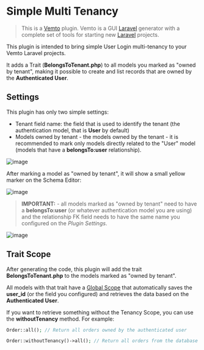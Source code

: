 # Simple Multi Tenancy

> This is a [Vemto](https://vemto.app) plugin. Vemto is a GUI [Laravel](https://laravel.com) generator with a complete set of tools for starting new [Laravel](https://laravel.com) projects. 

This plugin is intended to bring simple User Login multi-tenancy to your Vemto Laravel projects.

It adds a Trait (**BelongsToTenant.php**) to all models you marked as "owned by tenant", making it possible to create and list records that are owned by the **Authenticated User**.

## Settings

This plugin has only two simple settings:

- Tenant field name: the field that is used to identify the tenant (the authentication model, that is **User** by default)
- Models owned by tenant - the models owned by the tenant - it is recommended to mark only models directly related to the "User" model (models that have a **belongsTo:user** relationship).

![image](https://user-images.githubusercontent.com/11933789/131032403-c9405bda-80f3-41cc-8708-e1734c340cae.png)

After marking a model as "owned by tenant", it will show a small yellow marker on the Schema Editor:

![image](https://user-images.githubusercontent.com/11933789/131032362-21d67974-f78a-49b6-94a8-4c5941605645.png)

> **IMPORTANT:** - all models marked as "owned by tenant" need to have a **belongsTo:user** (or whatever authentication model you are using) and the relationship FK field needs to have the same name you configured on the *Plugin Settings*.

![image](https://user-images.githubusercontent.com/11933789/131034172-984fcff8-07f9-487d-8a34-71e17212b152.png)

## Trait Scope

After generating the code, this plugin will add the trait **BelongsToTenant.php** to the models marked as "owned by tenant".

All models with that trait have a [Global Scope](https://laravel.com/docs/8.x/eloquent#global-scopes) that automatically saves the **user_id** (or the field you configured) and retrieves the data based on the **Authenticated User**.

If you want to retrieve something without the Tenancy Scope, you can use the **withoutTenancy** method. For example:

```php
Order::all(); // Return all orders owned by the authenticated user

Order::withoutTenancy()->all(); // Return all orders from the database
```